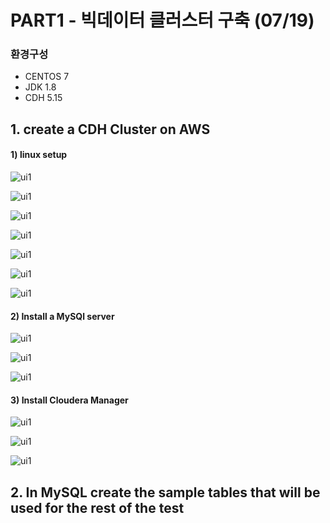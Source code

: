 # PART1 - 빅데이터 클러스터 구축 (07/19)

### 환경구성
- CENTOS 7
- JDK 1.8
- CDH 5.15

## 1. create a CDH Cluster on AWS
#### 1) linux setup
![ui1](/images/hosts.png)

![ui1](/images/linux.png)

![ui1](/images/du.png)

![ui1](/images/repolist.png)

![ui1](/images/passwd.png)

![ui1](/images/usradd.png)

![ui1](/images/getent.png)


#### 2) Install a MySQl server

![ui1](/images/db_hostname.png)

![ui1](/images/db_version.png)

![ui1](/images/db_db.png)

#### 3) Install Cloudera Manager

![ui1](/images/ui0.png)

![ui1](/images/ui1.png)

![ui1](/images/training_hdfs.png)

## 2. In MySQL create the sample tables that will be used for the rest of the test

